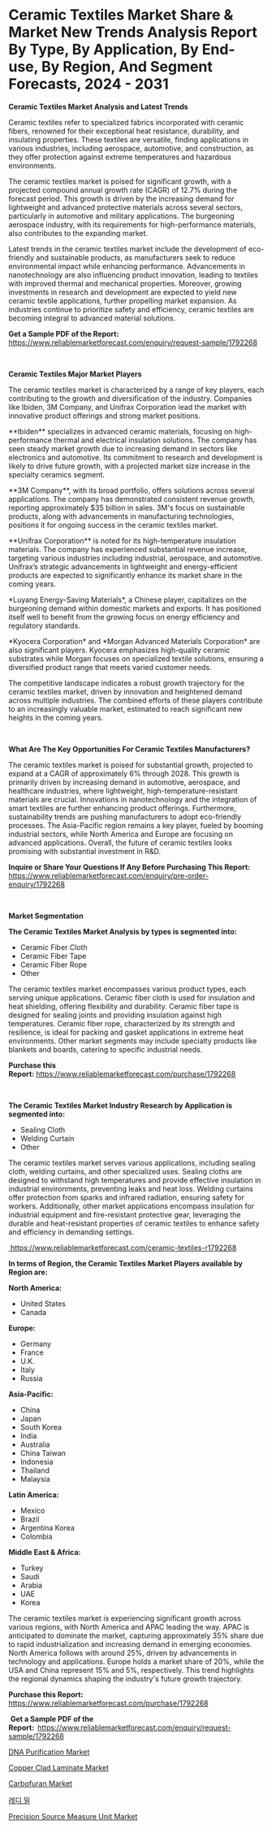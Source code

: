 <p><h1>Ceramic Textiles Market Share & Market New Trends Analysis Report By Type, By Application, By End-use, By Region, And Segment Forecasts, 2024 - 2031</h1></p><p><strong>Ceramic Textiles Market Analysis and Latest Trends</strong></p>
<p><p>Ceramic textiles refer to specialized fabrics incorporated with ceramic fibers, renowned for their exceptional heat resistance, durability, and insulating properties. These textiles are versatile, finding applications in various industries, including aerospace, automotive, and construction, as they offer protection against extreme temperatures and hazardous environments. </p><p>The ceramic textiles market is poised for significant growth, with a projected compound annual growth rate (CAGR) of 12.7% during the forecast period. This growth is driven by the increasing demand for lightweight and advanced protective materials across several sectors, particularly in automotive and military applications. The burgeoning aerospace industry, with its requirements for high-performance materials, also contributes to the expanding market.</p><p>Latest trends in the ceramic textiles market include the development of eco-friendly and sustainable products, as manufacturers seek to reduce environmental impact while enhancing performance. Advancements in nanotechnology are also influencing product innovation, leading to textiles with improved thermal and mechanical properties. Moreover, growing investments in research and development are expected to yield new ceramic textile applications, further propelling market expansion. As industries continue to prioritize safety and efficiency, ceramic textiles are becoming integral to advanced material solutions.</p></p>
<p><strong>Get a Sample PDF of the Report:&nbsp;</strong> <a href="https://www.reliablemarketforecast.com/enquiry/request-sample/1792268?utm_campaign=1080&utm_medium=2&utm_source=Github&utm_content=ia&utm_term=14112024&utm_id=ceramic-textiles">https://www.reliablemarketforecast.com/enquiry/request-sample/1792268</a></p>
<p>&nbsp;</p>
<p><strong>Ceramic Textiles Major Market Players</strong></p>
<p><p>The ceramic textiles market is characterized by a range of key players, each contributing to the growth and diversification of the industry. Companies like Ibiden, 3M Company, and Unifrax Corporation lead the market with innovative product offerings and strong market positions.</p><p>**Ibiden** specializes in advanced ceramic materials, focusing on high-performance thermal and electrical insulation solutions. The company has seen steady market growth due to increasing demand in sectors like electronics and automotive. Its commitment to research and development is likely to drive future growth, with a projected market size increase in the specialty ceramics segment.</p><p>**3M Company**, with its broad portfolio, offers solutions across several applications. The company has demonstrated consistent revenue growth, reporting approximately $35 billion in sales. 3M's focus on sustainable products, along with advancements in manufacturing technologies, positions it for ongoing success in the ceramic textiles market.</p><p>**Unifrax Corporation** is noted for its high-temperature insulation materials. The company has experienced substantial revenue increase, targeting various industries including industrial, aerospace, and automotive. Unifrax’s strategic advancements in lightweight and energy-efficient products are expected to significantly enhance its market share in the coming years.</p><p>*Luyang Energy-Saving Materials*, a Chinese player, capitalizes on the burgeoning demand within domestic markets and exports. It has positioned itself well to benefit from the growing focus on energy efficiency and regulatory standards.</p><p>*Kyocera Corporation* and *Morgan Advanced Materials Corporation* are also significant players. Kyocera emphasizes high-quality ceramic substrates while Morgan focuses on specialized textile solutions, ensuring a diversified product range that meets varied customer needs.</p><p>The competitive landscape indicates a robust growth trajectory for the ceramic textiles market, driven by innovation and heightened demand across multiple industries. The combined efforts of these players contribute to an increasingly valuable market, estimated to reach significant new heights in the coming years.</p></p>
<p>&nbsp;</p>
<p><strong>What Are The Key Opportunities For Ceramic Textiles Manufacturers?</strong></p>
<p><p>The ceramic textiles market is poised for substantial growth, projected to expand at a CAGR of approximately 6% through 2028. This growth is primarily driven by increasing demand in automotive, aerospace, and healthcare industries, where lightweight, high-temperature-resistant materials are crucial. Innovations in nanotechnology and the integration of smart textiles are further enhancing product offerings. Furthermore, sustainability trends are pushing manufacturers to adopt eco-friendly processes. The Asia-Pacific region remains a key player, fueled by booming industrial sectors, while North America and Europe are focusing on advanced applications. Overall, the future of ceramic textiles looks promising with substantial investment in R&D.</p></p>
<p><strong>Inquire or Share Your Questions If Any Before Purchasing This Report:</strong> <a href="https://www.reliablemarketforecast.com/enquiry/pre-order-enquiry/1792268?utm_campaign=1080&utm_medium=2&utm_source=Github&utm_content=ia&utm_term=14112024&utm_id=ceramic-textiles">https://www.reliablemarketforecast.com/enquiry/pre-order-enquiry/1792268</a></p>
<p>&nbsp;</p>
<p><strong>Market Segmentation</strong></p>
<p><strong>The Ceramic Textiles Market Analysis by types is segmented into:</strong></p>
<p><ul><li>Ceramic Fiber Cloth</li><li>Ceramic Fiber Tape</li><li>Ceramic Fiber Rope</li><li>Other</li></ul></p>
<p><p>The ceramic textiles market encompasses various product types, each serving unique applications. Ceramic fiber cloth is used for insulation and heat shielding, offering flexibility and durability. Ceramic fiber tape is designed for sealing joints and providing insulation against high temperatures. Ceramic fiber rope, characterized by its strength and resilience, is ideal for packing and gasket applications in extreme heat environments. Other market segments may include specialty products like blankets and boards, catering to specific industrial needs.</p></p>
<p><strong>Purchase this Report:&nbsp;</strong><a href="https://www.reliablemarketforecast.com/purchase/1792268?utm_campaign=1080&utm_medium=2&utm_source=Github&utm_content=ia&utm_term=14112024&utm_id=ceramic-textiles">https://www.reliablemarketforecast.com/purchase/1792268</a></p>
<p>&nbsp;</p>
<p><strong>The Ceramic Textiles Market Industry Research by Application is segmented into:</strong></p>
<p><ul><li>Sealing Cloth</li><li>Welding Curtain</li><li>Other</li></ul></p>
<p><p>The ceramic textiles market serves various applications, including sealing cloth, welding curtains, and other specialized uses. Sealing cloths are designed to withstand high temperatures and provide effective insulation in industrial environments, preventing leaks and heat loss. Welding curtains offer protection from sparks and infrared radiation, ensuring safety for workers. Additionally, other market applications encompass insulation for industrial equipment and fire-resistant protective gear, leveraging the durable and heat-resistant properties of ceramic textiles to enhance safety and efficiency in demanding settings.</p></p>
<p><a href="https://www.reliablemarketforecast.com/ceramic-textiles-r1792268?utm_campaign=1080&utm_medium=2&utm_source=Github&utm_content=ia&utm_term=14112024&utm_id=ceramic-textiles">&nbsp;https://www.reliablemarketforecast.com/ceramic-textiles-r1792268</a></p>
<p><strong>In terms of Region, the Ceramic Textiles Market Players available by Region are:</strong></p>
<p>
    <p> <strong> North America: </strong>
        <ul>
            <li>United States</li>
            <li>Canada</li>
        </ul>
        </p> 
    <p> <strong> Europe: </strong>
        <ul>
            <li>Germany</li>
            <li>France</li>
            <li>U.K.</li>
            <li>Italy</li>
            <li>Russia</li>
        </ul>
        </p> 
    <p> <strong> Asia-Pacific: </strong>
        <ul>
            <li>China</li>
            <li>Japan</li>
            <li>South Korea</li>
            <li>India</li>
            <li>Australia</li>
            <li>China Taiwan</li>
            <li>Indonesia</li>
            <li>Thailand</li>
            <li>Malaysia</li>
        </ul>
        </p> 
    <p> <strong> Latin America: </strong>
        <ul>
            <li>Mexico</li>
            <li>Brazil</li>
            <li>Argentina Korea</li>
            <li>Colombia</li>
        </ul>
        </p> 
    <p> <strong> Middle East & Africa: </strong>
        <ul>
            <li>Turkey</li>
            <li>Saudi</li>
            <li>Arabia</li>
            <li>UAE</li>
            <li>Korea</li>
        </ul>
    </p>
    </p>
<p><p>The ceramic textiles market is experiencing significant growth across various regions, with North America and APAC leading the way. APAC is anticipated to dominate the market, capturing approximately 35% share due to rapid industrialization and increasing demand in emerging economies. North America follows with around 25%, driven by advancements in technology and applications. Europe holds a market share of 20%, while the USA and China represent 15% and 5%, respectively. This trend highlights the regional dynamics shaping the industry's future growth trajectory.</p></p>
<p><strong>Purchase this Report: </strong><a href="https://www.reliablemarketforecast.com/purchase/1792268?utm_campaign=1080&utm_medium=2&utm_source=Github&utm_content=ia&utm_term=14112024&utm_id=ceramic-textiles">https://www.reliablemarketforecast.com/purchase/1792268</a></p>
<p>&nbsp;<strong>Get a Sample PDF of the Report:&nbsp;&nbsp;</strong><a href="https://www.reliablemarketforecast.com/enquiry/request-sample/1792268?utm_campaign=1080&utm_medium=2&utm_source=Github&utm_content=ia&utm_term=14112024&utm_id=ceramic-textiles">https://www.reliablemarketforecast.com/enquiry/request-sample/1792268</a></p>
<p><strong></strong></p>
<p><p><a href="https://issuu.com/reportprime-2/docs/dna-purification-market-size-2030.p_b7810f0742e9df?utm_campaign=1080&utm_medium=2&utm_source=Github&utm_content=ia&utm_term=14112024&utm_id=ceramic-textiles">DNA Purification Market</a></p><p><a href="https://www.linkedin.com/pulse/surfing-copper-clad-laminate-wave-riding-market-currents-2031-awqjc?utm_campaign=1080&utm_medium=2&utm_source=Github&utm_content=ia&utm_term=14112024&utm_id=ceramic-textiles">Copper Clad Laminate Market</a></p><p><a href="https://www.linkedin.com/pulse/decoding-carbofuran-market-signals-growth-algorithms-2024-2031-vauoc?utm_campaign=1080&utm_medium=2&utm_source=Github&utm_content=ia&utm_term=14112024&utm_id=ceramic-textiles">Carbofuran Market</a></p><p><a href="https://github.com/sougarounis/Market-Research-Report-List-6/blob/main/238007324124.md?utm_campaign=1080&utm_medium=2&utm_source=Github&utm_content=ia&utm_term=14112024&utm_id=ceramic-textiles">레디 밀</a></p><p><a href="https://issuu.com/reportprime-2/docs/precision-source-measure-unit-marke_44d07b21824a7f?utm_campaign=1080&utm_medium=2&utm_source=Github&utm_content=ia&utm_term=14112024&utm_id=ceramic-textiles">Precision Source Measure Unit Market</a></p></p>